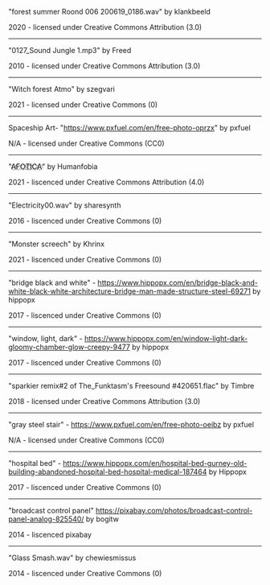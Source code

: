 "forest summer Roond 006 200619_0186.wav" 
by klankbeeld

2020 - licensed under 
Creative Commons Attribution (3.0)

---

"0127_Sound Jungle 1.mp3"
by Freed

2010 - licensed under 
Creative Commons Attribution (3.0)

---

"Witch forest Atmo"
by szegvari

2021 - licensed under
Creative Commons (0)

---

Spaceship Art- "https://www.pxfuel.com/en/free-photo-oprzx"
by pxfuel

N/A - licensed under 
Creative Commons (CC0)

---

"A҉F҉O҉T҉I҉C҉A҉"
by Humanfobia

2021 - liscenced under 
Creative Commons Attribution (4.0)

---

"Electricity00.wav"
by sharesynth

2016 - liscenced under 
Creative Commons (0)

---

"Monster screech"
by Khrinx

2021 - liscenced under
Creative Commons (0)

---

"bridge black and white" - https://www.hippopx.com/en/bridge-black-and-white-black-white-architecture-bridge-man-made-structure-steel-69271
by hippopx

2017 - liscenced under 
Creative Commons (0)

---

"window, light, dark" - https://www.hippopx.com/en/window-light-dark-gloomy-chamber-glow-creepy-9477
by hippopx

2017 - liscenced under
Creative Commons (0)

---

"sparkier remix#2 of The_Funktasm's Freesound #420651.flac"
by Timbre

2018 - licensed under 
Creative Commons Attribution (3.0)

---

"gray steel stair" - https://www.pxfuel.com/en/free-photo-oeibz
by pxfuel

N/A - licensed under 
Creative Commons (CC0)

---

"hospital bed" - https://www.hippopx.com/en/hospital-bed-gurney-old-building-abandoned-hospital-bed-hospital-medical-187464
by Hippopx

2017 - liscenced under 
Creative Commons (0)

---

"broadcast control panel" https://pixabay.com/photos/broadcast-control-panel-analog-825540/
by bogitw

2014 - liscenced pixabay

---

"Glass Smash.wav"
by chewiesmissus

2014 - liscenced under
Creative Commons (0)

